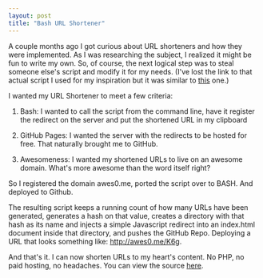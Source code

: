 ```yaml
---
layout: post
title: "Bash URL Shortener"
---
```

A couple months ago I got curious about URL shorteners and how they were
implemented. As I was researching the subject, I realized it might be
fun to write my own. So, of course, the next logical step was to steal
someone else's script and modify it for my needs. (I've lost the link to
that actual script I used for my inspiration but it was similar to
[this](https://gist.github.com/zumbojo/1073996) one.)

I wanted my URL Shortener to meet a few criteria:

1. Bash: I wanted to call the script from the command line, have it
   register the redirect on the server and put the shortened URL in my
   clipboard

2. GitHub Pages: I wanted the server with the redirects to be hosted for
   free. That naturally brought me to GitHub.
   
3. Awesomeness: I wanted my shortened URLs to live on an awesome domain.
   What's more awesome than the word itself right?

So I registered the domain awes0.me, ported the script over to BASH.
And deployed to Github.

The resulting script keeps a running count of how many URLs have been
generated, generates a hash on that value, creates a directory with that
hash as its name and injects a simple Javascript redirect into an
index.html document inside that directory, and pushes the GitHub Repo.
Deploying a URL that looks something like: http://awes0.me/K6g.

And that's it. I can now shorten URLs to my heart's content. No PHP, no
paid hosting, no headaches. You can view the source [here](https://github.com/tybenz/awes0.me/blob/gh-pages/urlshort.sh).
